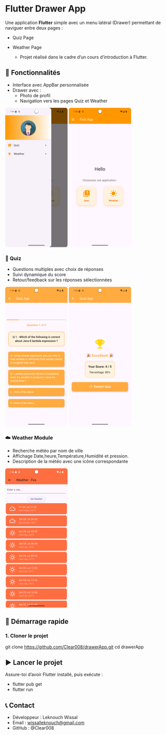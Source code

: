# Flutter Drawer App

Une application **Flutter** simple avec un menu latéral (Drawer) permettant de naviguer entre deux pages :
* Quiz Page
* Weather Page

  - Projet réalisé dans le cadre d’un cours d’introduction à Flutter.
  
## 📱 Fonctionnalités

- Interface avec AppBar personnalisée
- Drawer avec :
  - Photo de profil
  - Navigation vers les pages Quiz et Weather

<img src="/images/Drawer.png" alt="Aperçu du Chat" width="200" />
<img src="/images/Mainpage.png" alt="Aperçu du Chat" width="200" />

### 🎯 Quiz
- Questions multiples avec choix de réponses
- Suivi dynamique du score
- Retour/feedback sur les réponses sélectionnées

<img src="/images/quiz.png" alt="Aperçu du Chat" width="200" />

<img src="/images/quiz2.png" alt="Aperçu du Chat" width="200" />

### ☁️ Weather Module
- Recherche météo par nom de ville
- Affichage Date,heure,Température,Humidité et pression.
- Description de la météo avec une icône correspondante
  
<img src="/images/weather.png" alt="Weather" width="200" />


## 🚀 Démarrage rapide

### 1. Cloner le projet

git clone https://github.com/Clear008/drawerApp.git
cd drawerApp

## ▶️ Lancer le projet
Assure-toi d’avoir Flutter installé, puis exécute :

- flutter pub get
- flutter run

## 📞 Contact
- Développeur : Leknouch Wissal
- Email : wissalleknouch@gmail.com
- GitHub : @Clear008